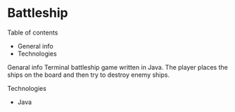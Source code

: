 # Battleship

Table of contents
* General info
* Technologies

Genaral info
Terminal battleship game written in Java. The player places the ships on the board and then try to destroy enemy ships.

Technologies
* Java
  

